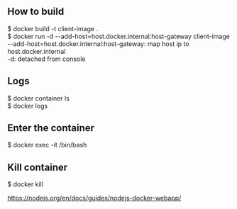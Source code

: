 ## How to build
$ docker build -t client-image .  
$ docker run -d --add-host=host.docker.internal:host-gateway client-image  
--add-host=host.docker.internal:host-gateway: map host ip to host.docker.internal  
-d: detached from console   

## Logs
$ docker container ls  
$ docker logs <container id>

## Enter the container
$ docker exec -it <container id> /bin/bash  

## Kill container
$ docker kill <container id>  

https://nodejs.org/en/docs/guides/nodejs-docker-webapp/